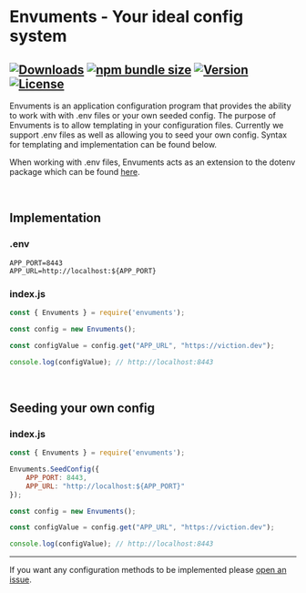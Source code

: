 # Envuments - Your ideal config system

[![Downloads](https://img.shields.io/npm/dt/envuments.svg)](https://www.npmjs.com/package/envuments)
[![npm bundle size](https://img.shields.io/bundlephobia/min/envuments)](https://www.npmjs.com/package/envuments)
[![Version](https://img.shields.io/npm/v/envuments.svg)](https://www.npmjs.com/package/envuments)
[![License](https://img.shields.io/npm/l/envuments)](https://www.npmjs.com/package/envuments)
---

Envuments is an application configuration program that provides the ability to work with with .env files or your own seeded config.
The purpose of Envuments is to allow templating in your configuration files. Currently we support .env files as well as allowing you to seed your own config.
Syntax for templating and implementation can be found below.

When working with .env files, Envuments acts as an extension to the dotenv package which can be found [here](https://npmjs.com/dotenv).

&nbsp;

## Implementation

### .env
```
APP_PORT=8443
APP_URL=http://localhost:${APP_PORT}
```

### index.js
```js
const { Envuments } = require('envuments');

const config = new Envuments();

const configValue = config.get("APP_URL", "https://viction.dev");

console.log(configValue); // http://localhost:8443
```

&nbsp;

## Seeding your own config

### index.js
```js
const { Envuments } = require('envuments');

Envuments.SeedConfig({
    APP_PORT: 8443,
    APP_URL: "http://localhost:${APP_PORT}"
});

const config = new Envuments();

const configValue = config.get("APP_URL", "https://viction.dev");

console.log(configValue); // http://localhost:8443
```

---

If you want any configuration methods to be implemented please [open an issue](https://github.com/victiondev/envuments/issues).
